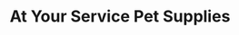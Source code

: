 ---
title: "At Your Service Pet Supplies"
url: /henderson/at-your-service-pet-supplies/
shop: pet
---